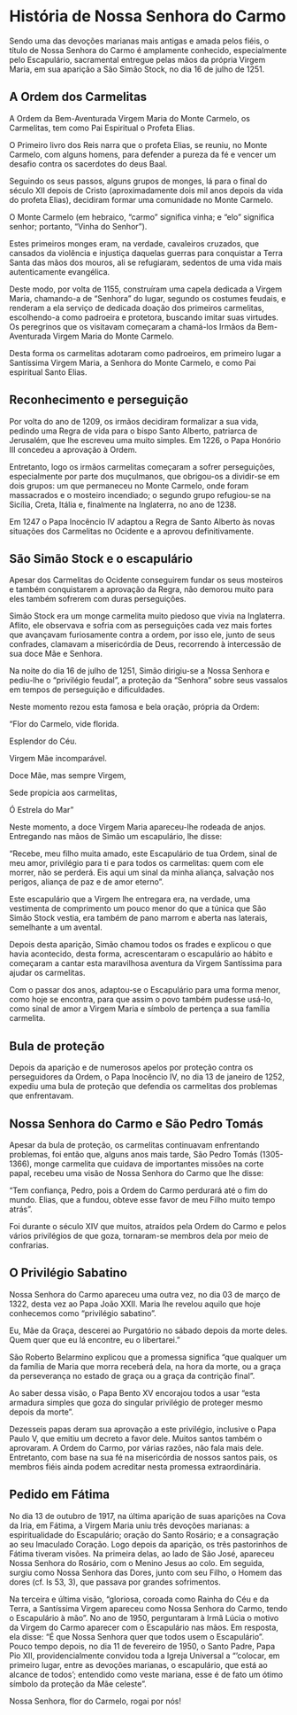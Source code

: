 # História de Nossa Senhora do Carmo

Sendo uma das devoções marianas mais antigas e amada pelos fiéis, o título de Nossa Senhora do Carmo é amplamente conhecido, especialmente pelo Escapulário, sacramental entregue pelas mãos da própria Virgem Maria, em sua aparição a São Simão Stock, no dia 16 de julho de 1251.

## A Ordem dos Carmelitas
A Ordem da Bem-Aventurada Virgem Maria do Monte Carmelo, os Carmelitas, tem como Pai Espiritual o Profeta Elias. 

O Primeiro livro dos Reis narra que o profeta Elias, se reuniu, no Monte Carmelo, com alguns homens, para defender a pureza da fé e vencer um desafio contra os sacerdotes do deus Baal.

Seguindo os seus passos, alguns grupos de monges, lá para o final do século XII depois de Cristo (aproximadamente dois mil anos depois da vida do profeta Elias), decidiram formar uma comunidade no Monte Carmelo.

O Monte Carmelo (em hebraico, “carmo” significa vinha; e “elo” significa senhor; portanto, “Vinha do Senhor”).

Estes primeiros monges eram, na verdade, cavaleiros cruzados, que cansados da violência e injustiça daquelas guerras para conquistar a Terra Santa das mãos dos mouros, ali se refugiaram, sedentos de uma vida mais autenticamente evangélica.

Deste modo, por volta de 1155, construíram uma capela dedicada a Virgem Maria, chamando-a de “Senhora” do lugar, segundo os costumes feudais, e renderam a ela serviço de dedicada doação dos primeiros carmelitas, escolhendo-a como padroeira e protetora, buscando imitar suas virtudes. Os peregrinos que os visitavam começaram a chamá-los Irmãos da Bem-Aventurada Virgem Maria do Monte Carmelo.

Desta forma os carmelitas adotaram como padroeiros, em primeiro lugar a Santíssima Virgem Maria, a Senhora do Monte Carmelo, e como Pai espiritual Santo Elias.

## Reconhecimento e perseguição
Por volta do ano de 1209, os irmãos decidiram formalizar a sua vida, pedindo uma Regra de vida para o bispo Santo Alberto, patriarca de Jerusalém, que lhe escreveu uma muito simples. Em 1226, o Papa Honório III concedeu a aprovação à Ordem.

Entretanto, logo os irmãos carmelitas começaram a sofrer perseguições, especialmente por parte dos muçulmanos, que obrigou-os a dividir-se em dois grupos: um que permaneceu no Monte Carmelo, onde foram massacrados e o mosteiro incendiado; o segundo grupo refugiou-se na Sicília, Creta, Itália e, finalmente na Inglaterra, no ano de 1238.

Em 1247 o Papa Inocêncio IV adaptou a Regra de Santo Alberto às novas situações dos Carmelitas no Ocidente e a aprovou definitivamente.

## São Simão Stock e o escapulário
Apesar dos Carmelitas do Ocidente conseguirem fundar os seus mosteiros e também conquistarem a aprovação da Regra, não demorou muito para eles também sofrerem com duras perseguições.

Simão Stock era um monge carmelita muito piedoso que vivia na Inglaterra. Aflito, ele observava e sofria com as perseguições cada vez mais fortes que avançavam furiosamente contra a ordem, por isso ele, junto de seus confrades, clamavam a misericórdia de Deus, recorrendo à intercessão de sua doce Mãe e Senhora.

Na noite do dia 16 de julho de 1251, Simão dirigiu-se a Nossa Senhora e pediu-lhe o “privilégio feudal”, a proteção da “Senhora” sobre seus vassalos em tempos de perseguição e dificuldades.

Neste momento rezou esta famosa e bela oração, própria da Ordem:

“Flor do Carmelo, vide florida.

Esplendor do Céu.

Virgem Mãe incomparável.

Doce Mãe, mas sempre Virgem, 

Sede propícia aos carmelitas,

Ó Estrela do Mar”

Neste momento, a doce Virgem Maria apareceu-lhe rodeada de anjos. Entregando nas mãos de Simão um escapulário, lhe disse:

“Recebe, meu filho muita amado, este Escapulário de tua Ordem, sinal de meu amor, privilégio para ti e para todos os carmelitas: quem com ele morrer, não se perderá. Eis aqui um sinal da minha aliança, salvação nos perigos, aliança de paz e de amor eterno”.

Este escapulário que a Virgem lhe entregara era, na verdade, uma vestimenta de comprimento um pouco menor do que a túnica que São Simão Stock vestia, era também de pano marrom e aberta nas laterais, semelhante a um avental.

Depois desta aparição, Simão chamou todos os frades e explicou o que havia acontecido, desta forma, acrescentaram o escapulário ao hábito e começaram a cantar esta maravilhosa aventura da Virgem Santíssima para ajudar os carmelitas.

Com o passar dos anos, adaptou-se o Escapulário para uma forma menor, como hoje se encontra, para que assim o povo também pudesse usá-lo, como sinal de amor a Virgem Maria e símbolo de pertença a sua família carmelita.

## Bula de proteção
Depois da aparição e de numerosos apelos por proteção contra os perseguidores da Ordem, o Papa Inocêncio IV, no dia 13 de janeiro de 1252, expediu uma bula de proteção que defendia os carmelitas dos problemas que enfrentavam.

## Nossa Senhora do Carmo e São Pedro Tomás
Apesar da bula de proteção, os carmelitas continuavam enfrentando problemas, foi então que, alguns anos mais tarde, São Pedro Tomás (1305-1366), monge carmelita que cuidava de importantes missões na corte papal, recebeu uma visão de Nossa Senhora do Carmo que lhe disse:

“Tem confiança, Pedro, pois a Ordem do Carmo perdurará até o fim do mundo. Elias, que a fundou, obteve esse favor de meu Filho muito tempo atrás”. 

Foi durante o século XIV que muitos, atraídos pela Ordem do Carmo e pelos vários privilégios de que goza, tornaram-se membros dela por meio de confrarias.

## O Privilégio Sabatino
Nossa Senhora do Carmo apareceu uma outra vez, no dia 03 de março de 1322, desta vez ao Papa João XXII. Maria lhe revelou aquilo que hoje conhecemos como “privilégio sabatino”.

Eu, Mãe da Graça, descerei ao Purgatório no sábado depois da morte deles. Quem quer que eu lá encontre, eu o libertarei.”

São Roberto Belarmino explicou que a promessa significa “que qualquer um da família de Maria que morra receberá dela, na hora da morte, ou a graça da perseverança no estado de graça ou a graça da contrição final”.

Ao saber dessa visão, o Papa Bento XV encorajou todos a usar “esta armadura simples que goza do singular privilégio de proteger mesmo depois da morte”.

Dezesseis papas deram sua aprovação a este privilégio, inclusive o Papa Paulo V, que emitiu um decreto a favor dele. Muitos santos também o aprovaram. A Ordem do Carmo, por várias razões, não fala mais dele. Entretanto, com base na sua fé na misericórdia de nossos santos pais, os membros fiéis ainda podem acreditar nesta promessa extraordinária.

## Pedido em Fátima 
No dia 13 de outubro de 1917, na última aparição de suas aparições na Cova da Iria, em Fátima, a Virgem Maria uniu três devoções marianas: a espiritualidade do Escapulário; oração do Santo Rosário; e a consagração ao seu Imaculado Coração. Logo depois da aparição, os três pastorinhos de Fátima tiveram visões. Na primeira delas, ao lado de São José, apareceu Nossa Senhora do Rosário, com o Menino Jesus ao colo. Em seguida, surgiu como Nossa Senhora das Dores, junto com seu Filho, o Homem das dores (cf. Is 53, 3), que passava por grandes sofrimentos.

Na terceira e última visão, “gloriosa, coroada como Rainha do Céu e da Terra, a Santíssima Virgem apareceu como Nossa Senhora do Carmo, tendo o Escapulário à mão”. No ano de 1950, perguntaram à Irmã Lúcia o motivo da Virgem do Carmo aparecer com o Escapulário nas mãos. Em resposta, ela disse: “É que Nossa Senhora quer que todos usem o Escapulário”. Pouco tempo depois, no dia 11 de fevereiro de 1950, o Santo Padre, Papa Pio XII, providencialmente convidou toda a Igreja Universal a “’colocar, em primeiro lugar, entre as devoções marianas, o escapulário, que está ao alcance de todos’; entendido como veste mariana, esse é de fato um ótimo símbolo da proteção da Mãe celeste”.

Nossa Senhora, flor do Carmelo, rogai por nós!
